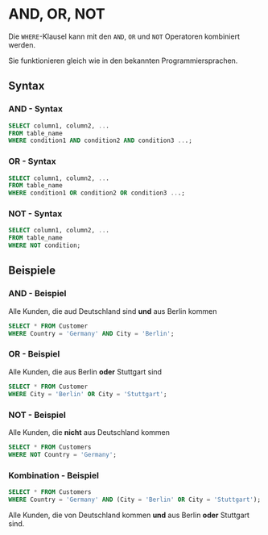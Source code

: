 # AND, OR, NOT

<show-structure depth="2" />

Die `WHERE`-Klausel kann mit den `AND`, `OR` und `NOT` Operatoren kombiniert werden.

Sie funktionieren gleich wie in den bekannten Programmiersprachen.

## Syntax

### AND - Syntax

````SQL
SELECT column1, column2, ...
FROM table_name
WHERE condition1 AND condition2 AND condition3 ...;
````

### OR - Syntax

````SQL
SELECT column1, column2, ...
FROM table_name
WHERE condition1 OR condition2 OR condition3 ...;
````

### NOT - Syntax

````SQL
SELECT column1, column2, ...
FROM table_name
WHERE NOT condition;
````

## Beispiele

### AND - Beispiel

Alle Kunden, die aud Deutschland sind **und** aus Berlin kommen

````SQL
SELECT * FROM Customer
WHERE Country = 'Germany' AND City = 'Berlin';
````

### OR - Beispiel

Alle Kunden, die aus Berlin **oder** Stuttgart sind

````SQL
SELECT * FROM Customer
WHERE City = 'Berlin' OR City = 'Stuttgart';
````

### NOT - Beispiel

Alle Kunden, die **nicht** aus Deutschland kommen

````SQL
SELECT * FROM Customers
WHERE NOT Country = 'Germany';
````

### Kombination - Beispiel

````SQL
SELECT * FROM Customers
WHERE Country = 'Germany' AND (City = 'Berlin' OR City = 'Stuttgart');
````

Alle Kunden, die von Deutschland kommen **und** aus Berlin **oder** Stuttgart sind.
